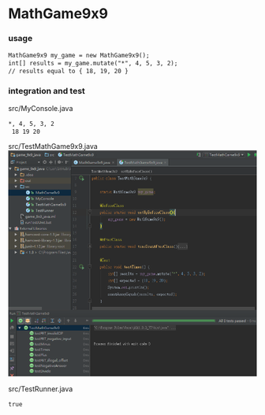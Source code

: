 # MathGame9x9

### usage

```
MathGame9x9 my_game = new MathGame9x9();
int[] results = my_game.mutate("*", 4, 5, 3, 2);
// results equal to { 18, 19, 20 }
```

### integration and test

src/MyConsole.java
```
*, 4, 5, 3, 2
 18 19 20
```

src/TestMathGame9x9.java  
![IntelliJ](game_9x9_java/IntelliJ.png)

src/TestRunner.java
```
true
```
